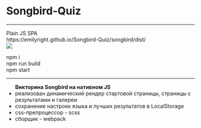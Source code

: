 <h1>Songbird-Quiz</h1>
<hr>
Plain JS SPA<br>
https://emilyright.github.io/Songbird-Quiz/songbird/dist/<br>
<img src = 'https://user-images.githubusercontent.com/76948537/204017846-5e80c6bb-4834-4702-851d-8b638263e202.png'>

npm i<br>
npm run build<br>
npm start<br>
<hr>
<ul>
<b>Викторина Songbird на нативном JS</b>
<li>реализован динамический рендер стартовой страницы, страницы с результатами и галереи</li>
<li>сохранение настроек языка и лучших результатов в LocalStorage</li>
<li>css-препроцессор - scss</li>
<li>сборщик - webpack</li>
</ul>
